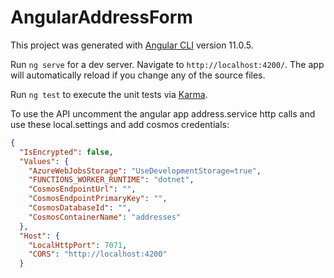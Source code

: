 # AngularAddressForm

This project was generated with [Angular CLI](https://github.com/angular/angular-cli) version 11.0.5.

Run `ng serve` for a dev server. Navigate to `http://localhost:4200/`. The app will automatically reload if you change any of the source files.

Run `ng test` to execute the unit tests via [Karma](https://karma-runner.github.io).

To use the API uncomment the angular app address.service http calls and use these local.settings and add cosmos credentials:
```json
{
  "IsEncrypted": false,
  "Values": {
    "AzureWebJobsStorage": "UseDevelopmentStorage=true",
    "FUNCTIONS_WORKER_RUNTIME": "dotnet",
    "CosmosEndpointUrl": "",
    "CosmosEndpointPrimaryKey": "",
    "CosmosDatabaseId": "",
    "CosmosContainerName": "addresses"
  },
  "Host": {
    "LocalHttpPort": 7071,
    "CORS": "http://localhost:4200"
  }
  ```
